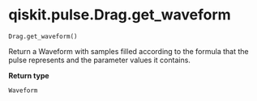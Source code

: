 # qiskit.pulse.Drag.get\_waveform

`Drag.get_waveform()`

Return a Waveform with samples filled according to the formula that the pulse represents and the parameter values it contains.

**Return type**

`Waveform`
